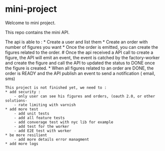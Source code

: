# mini-project
Welcome to mini project.

This repo contains the mini API.

The api is able to :
    * Create a user and list them
    * Create an order with number of figures you want
    * Once the order is emitted, you can create the figures related to the order.
    # Once the api received a API call to create a figure, the API will emit an event, the event is catched by the factory-worker   and create the figure and call the API to updated the status to DONE once the figure is created.
    * When all figures related to an order are DONE, the order is READY and the API publish an event to send a notification ( email, sms)

    This project is not finished yet, we need to :
    * add security : 
        - only user can see his figures and orders, (oauth 2.0, or other solutions-
        - rate limiting with varnish
    * add more test
        - add unit tests
        - add all feature tests
        - add converage test with nyc lib for example
        - add test for the worker
        - add E2E test with worker
    * be more resilient
        - add more details error managment
    * add more logs
